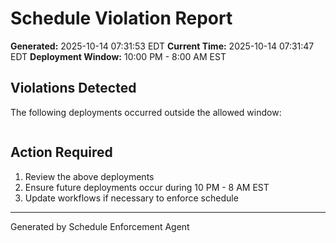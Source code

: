 # Schedule Violation Report

**Generated:** 2025-10-14 07:31:53 EDT
**Current Time:** 2025-10-14 07:31:47 EDT
**Deployment Window:** 10:00 PM - 8:00 AM EST

## Violations Detected

The following deployments occurred outside the allowed window:

```

```

## Action Required

1. Review the above deployments
2. Ensure future deployments occur during 10 PM - 8 AM EST
3. Update workflows if necessary to enforce schedule

---

Generated by Schedule Enforcement Agent

